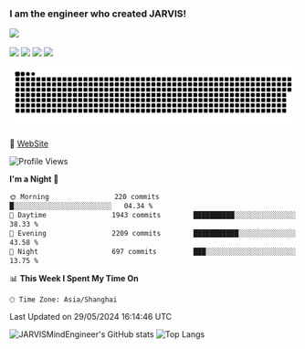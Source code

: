 ### I am the engineer who created JARVIS!

[![](https://img.shields.io/badge/MacOS-Monterey-2376bc?style=flat-square&logo=apple&logoColor=ffffff)](https://www.apple.com/)

[![](https://img.shields.io/badge/-Java-007396?style=flat-square&logo=java&logoColor=ffffff)](https://www.java.com/)
[![](https://img.shields.io/badge/-Spring-6DB33F?style=flat-square&logo=spring&logoColor=white)](https://spring.io/projects/spring-framework/)
[![](https://img.shields.io/badge/-Docker-2496ED?style=flat-square&logo=docker&logoColor=ffffff)](https://www.docker.com/)
[![](https://img.shields.io/badge/-MySQL-003545?style=flat-square&logo=mysql&logoColor=white)](https://www.mysql.com/)

<picture>
  <source media="(prefers-color-scheme: dark)" srcset="https://raw.githubusercontent.com/JARVISMindEngineer/JARVISMindEngineer/output/github-snake-dark.svg">
  <source media="(prefers-color-scheme: light)" srcset="https://raw.githubusercontent.com/JARVISMindEngineer/JARVISMindEngineer/output/github-snake.svg">
  <img alt="github contribution grid snake animation" src="https://raw.githubusercontent.com/JARVISMindEngineer/JARVISMindEngineer/output/github-snake.svg">
</picture>

💬 [WebSite](https://fastx-ai.com/)

<!--START_SECTION:waka-->
![Profile Views](http://img.shields.io/badge/Profile%20Views-0-blue)

**I'm a Night 🦉** 

```text
🌞 Morning                220 commits         █░░░░░░░░░░░░░░░░░░░░░░░░   04.34 % 
🌆 Daytime                1943 commits        ██████████░░░░░░░░░░░░░░░   38.33 % 
🌃 Evening                2209 commits        ███████████░░░░░░░░░░░░░░   43.58 % 
🌙 Night                  697 commits         ███░░░░░░░░░░░░░░░░░░░░░░   13.75 % 
```


📊 **This Week I Spent My Time On** 

```text
🕑︎ Time Zone: Asia/Shanghai
```


 Last Updated on 29/05/2024 16:14:46 UTC
<!--END_SECTION:waka-->

![JARVISMindEngineer's GitHub stats](https://github-readme-stats.vercel.app/api?username=JARVISMindEngineer&show_icons=true&theme=default)
![Top Langs](https://github-readme-stats.vercel.app/api/top-langs/?username=JARVISMindEngineer&layout=compact)

